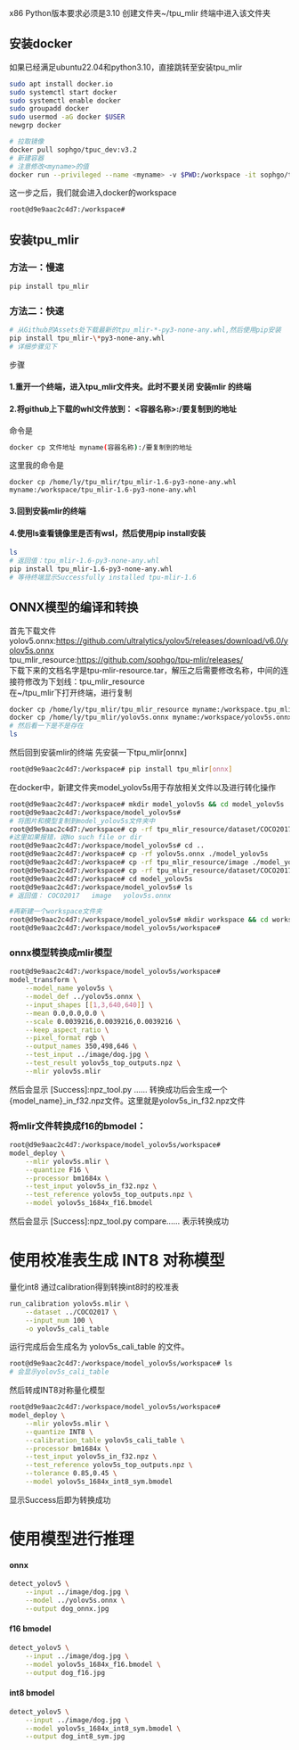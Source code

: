 x86
Python版本要求必须是3.10
创建文件夹~/tpu_mlir
终端中进入该文件夹
## 安装docker
如果已经满足ubuntu22.04和python3.10，直接跳转至安装tpu_mlir
```  bash
sudo apt install docker.io
sudo systemctl start docker
sudo systemctl enable docker
sudo groupadd docker
sudo usermod -aG docker $USER
newgrp docker
```
```  bash
# 拉取镜像
docker pull sophgo/tpuc_dev:v3.2
# 新建容器
# 注意修改<myname>的值
docker run --privileged --name <myname> -v $PWD:/workspace -it sophgo/tpuc_dev:v3.2
```
这一步之后，我们就会进入docker的workspace
```bash
root@d9e9aac2c4d7:/workspace# 
```


## 安装tpu_mlir
### 方法一：慢速
```  bash
pip install tpu_mlir
```
### 方法二：快速
```  bash
# 从Github的Assets处下载最新的tpu_mlir-*-py3-none-any.whl,然后使用pip安装
pip install tpu_mlir-\*py3-none-any.whl
# 详细步骤见下
```
步骤  
#### 1.重开一个终端，进入tpu_mlir文件夹。此时不要关闭 安装mlir 的终端   
#### 2.将github上下载的whl文件放到：   <容器名称>:/要复制到的地址   
命令是
```bash
docker cp 文件地址 myname(容器名称):/要复制到的地址  
```
这里我的命令是
```
docker cp /home/ly/tpu_mlir/tpu_mlir-1.6-py3-none-any.whl myname:/workspace/tpu_mlir-1.6-py3-none-any.whl
```
#### 3.回到安装mlir的终端
#### 4.使用ls查看镜像里是否有wsl，然后使用pip install安装
``` bash
ls
# 返回值：tpu_mlir-1.6-py3-none-any.whl
pip install tpu_mlir-1.6-py3-none-any.whl
# 等待终端显示Successfully installed tpu-mlir-1.6
```
## ONNX模型的编译和转换
首先下载文件
yolov5.onnx:https://github.com/ultralytics/yolov5/releases/download/v6.0/yolov5s.onnx   
tpu_mlir_resource:https://github.com/sophgo/tpu-mlir/releases/   
下载下来的文档名字是tpu-mlir-resource.tar，解压之后需要修改名称，中间的连接符修改为下划线：tpu_mlir_resource   
在~/tpu_mlir下打开终端，进行复制
```bash
docker cp /home/ly/tpu_mlir/tpu_mlir_resource myname:/workspace.tpu_mlir_resource
docker cp /home/ly/tpu_mlir/yolov5s.onnx myname:/workspace/yolov5s.onnx
# 然后看一下是不是存在
ls
```
然后回到安装mlir的终端
先安装一下tpu_mlir[onnx]
```bash
root@d9e9aac2c4d7:/workspace# pip install tpu_mlir[onnx]
```
在docker中，新建文件夹model_yolov5s用于存放相关文件以及进行转化操作
```bash
root@d9e9aac2c4d7:/workspace# mkdir model_yolov5s && cd model_yolov5s
root@d9e9aac2c4d7:/workspace/model_yolov5s#
# 将图片和模型复制到model_yolov5s文件夹中
root@d9e9aac2c4d7:/workspace# cp -rf tpu_mlir_resource/dataset/COCO2017 .
#这里如果报错，说No such file or dir
root@d9e9aac2c4d7:/workspace/model_yolov5s# cd ..
root@d9e9aac2c4d7:/workspace# cp -rf yolov5s.onnx ./model_yolov5s
root@d9e9aac2c4d7:/workspace# cp -rf tpu_mlir_resource/image ./model_yolov5s
root@d9e9aac2c4d7:/workspace# cp -rf tpu_mlir_resource/dataset/COCO2017 ./model_yolov5s
root@d9e9aac2c4d7:/workspace# cd model_yolov5s
root@d9e9aac2c4d7:/workspace/model_yolov5s# ls
# 返回值： COCO2017   image   yolov5s.onnx

#再新建一个workspace文件夹
root@d9e9aac2c4d7:/workspace/model_yolov5s# mkdir workspace && cd workspace
root@d9e9aac2c4d7:/workspace/model_yolov5s/workspace#
```
### onnx模型转换成mlir模型
```bash
root@d9e9aac2c4d7:/workspace/model_yolov5s/workspace#
model_transform \
    --model_name yolov5s \
    --model_def ../yolov5s.onnx \
    --input_shapes [[1,3,640,640]] \
    --mean 0.0,0.0,0.0 \
    --scale 0.0039216,0.0039216,0.0039216 \
    --keep_aspect_ratio \
    --pixel_format rgb \
    --output_names 350,498,646 \
    --test_input ../image/dog.jpg \
    --test_result yolov5s_top_outputs.npz \
    --mlir yolov5s.mlir
```
然后会显示
[Success]:npz_tool.py ......
转换成功后会生成一个{model_name}_in_f32.npz文件。这里就是yolov5s_in_f32.npz文件
### 将mlir文件转换成f16的bmodel：
```bash
root@d9e9aac2c4d7:/workspace/model_yolov5s/workspace# 
model_deploy \
    --mlir yolov5s.mlir \
    --quantize F16 \
    --processor bm1684x \
    --test_input yolov5s_in_f32.npz \
    --test_reference yolov5s_top_outputs.npz \
    --model yolov5s_1684x_f16.bmodel
```
然后会显示
[Success]:npz_tool.py compare......
表示转换成功


# 使用校准表生成 INT8 对称模型
量化int8
通过calibration得到转换int8时的校准表
```bash
run_calibration yolov5s.mlir \
    --dataset ../COCO2017 \
    --input_num 100 \
    -o yolov5s_cali_table
```
运行完成后会生成名为 yolov5s_cali_table 的文件。   
```bash
root@d9e9aac2c4d7:/workspace/model_yolov5s/workspace# ls
# 会显示yolov5s_cali_table
```

然后转成INT8对称量化模型   
```bash
root@d9e9aac2c4d7:/workspace/model_yolov5s/workspace# 
model_deploy \
    --mlir yolov5s.mlir \
    --quantize INT8 \
    --calibration_table yolov5s_cali_table \
    --processor bm1684x \
    --test_input yolov5s_in_f32.npz \
    --test_reference yolov5s_top_outputs.npz \
    --tolerance 0.85,0.45 \
    --model yolov5s_1684x_int8_sym.bmodel
```
显示Success后即为转换成功

# 使用模型进行推理
#### onnx
```bash
detect_yolov5 \
    --input ../image/dog.jpg \
    --model ../yolov5s.onnx \
    --output dog_onnx.jpg
```
#### f16 bmodel
```bash
detect_yolov5 \
    --input ../image/dog.jpg \
    --model yolov5s_1684x_f16.bmodel \
    --output dog_f16.jpg
```
#### int8 bmodel
```bash
detect_yolov5 \
    --input ../image/dog.jpg \
    --model yolov5s_1684x_int8_sym.bmodel \
    --output dog_int8_sym.jpg
```
